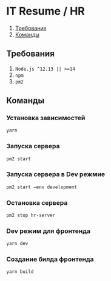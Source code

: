 # IT Resume / HR

1. [Требования](#Требования)
2. [Команды](#Команды)

## Требования

1. `Node.js ^12.13 || >=14`
2. `npm`
3. `pm2`

## Команды

### Установка зависимостей

```sh
yarn
```

### Запуска сервера

```sh
pm2 start
```

### Запуска сервера в Dev режмие

```sh
pm2 start —env development
```

### Остановка сервера

```sh
pm2 stop hr-server
```

### Dev режим для фронтенда

```sh
yarn dev
```

### Создание билда фронтенда

```sh
yarn build
```
